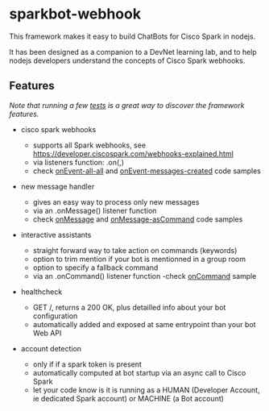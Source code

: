 # sparkbot-webhook

This framework makes it easy to build ChatBots for Cisco Spark in nodejs. 

It has been designed as a companion to a DevNet learning lab, and to help nodejs developers understand the concepts of Cisco Spark webhooks.


## Features

_Note that running a few [tests](../tests) is a great way to discover the framework features._

- cisco spark webhooks
   - supports all Spark webhooks, see https://developer.ciscospark.com/webhooks-explained.html
   - via listeners function: .on(<resources>,<event>)
   - check [onEvent-all-all](../tests/onEvent-all-all.js) and [onEvent-messages-created](../tests/onEvent-messages-created.js) code samples

- new message handler
   - gives an easy way to process only new messages
   - via an .onMessage() listener function
   - check [onMessage](../tests/onMessage.js) and [onMessage-asCommand](../tests/onMessage-asCommand.js) code samples

- interactive assistants
   - straight forward way to take action on commands (keywords)
   - option to trim mention if your bot is mentionned in a group room
   - option to specify a fallback command
   - via an .onCommand() listener function
   -check [onCommand](../tests/onCommand.js) sample

- healthcheck
   - GET /, returns a 200 OK, plus detailled info about your bot configuration
   - automatically added and exposed at same entrypoint than your bot Web API

- account detection
   - only if if a spark token is present
   - automatically computed at bot startup via an async call to Cisco Spark
   - let your code know is it is running as a HUMAN (Developer Account, ie dedicated Spark account) or MACHINE (a Bot account)

 






